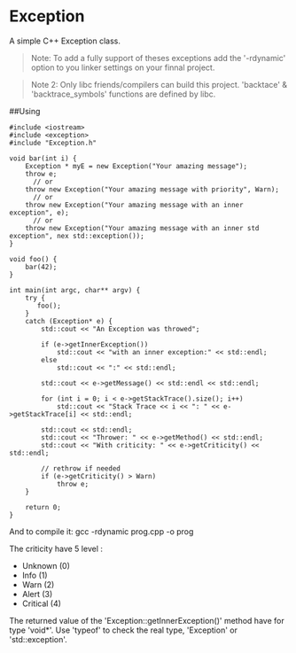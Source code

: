 Exception
=========

A simple C++ Exception class.

> Note: To add a fully support of theses exceptions add the '-rdynamic' option to you linker settings on your finnal project.


> Note 2: Only libc friends/compilers can build this project. 'backtace' & 'backtrace_symbols' functions are defined by libc. 

##Using

    #include <iostream>
    #include <exception>
    #include "Exception.h"
    
    void bar(int i) {
        Exception * myE = new Exception("Your amazing message");
        throw e;
          // or
        throw new Exception("Your amazing message with priority", Warn);
          // or 
        throw new Exception("Your amazing message with an inner exception", e);
          // or
        throw new Exception("Your amazing message with an inner std exception", nex std::exception());
    }
    
    void foo() {
        bar(42);
    }
    
    int main(int argc, char** argv) {
        try {
           foo();
        }
        catch (Exception* e) {
            std::cout << "An Exception was throwed";
            
            if (e->getInnerException())
                std::cout << "with an inner exception:" << std::endl;
            else
                std::cout << ":" << std::endl;
            
            std::cout << e->getMessage() << std::endl << std::endl;
            
            for (int i = 0; i < e->getStackTrace().size(); i++)
                std::cout << "Stack Trace << i << ": " << e->getStackTrace[i] << std::endl;
            
            std::cout << std::endl;
            std::cout << "Thrower: " << e->getMethod() << std::endl;
            std::cout << "With criticity: " << e->getCriticity() << std::endl;
            
            // rethrow if needed
            if (e->getCriticity() > Warn)
                throw e;
        }
    
        return 0;
    }

And to compile it:
    gcc -rdynamic prog.cpp -o prog

The criticity have 5 level :
* Unknown (0)
* Info (1)
* Warn (2)
* Alert (3)
* Critical (4)

The returned value of the 'Exception::getInnerException()' method have for type 'void*'. Use 'typeof' to check the real type, 'Exception' or 'std::exception'.
